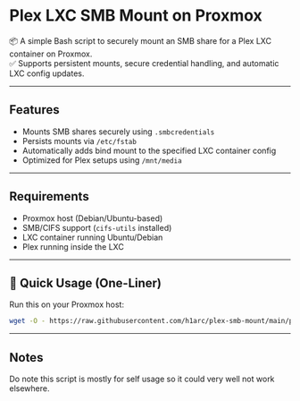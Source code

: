 # Plex LXC SMB Mount on Proxmox

📦 A simple Bash script to securely mount an SMB share for a Plex LXC container on Proxmox.  
✅ Supports persistent mounts, secure credential handling, and automatic LXC config updates.

---

## Features

- Mounts SMB shares securely using `.smbcredentials`
- Persists mounts via `/etc/fstab`
- Automatically adds bind mount to the specified LXC container config
- Optimized for Plex setups using `/mnt/media`

---

## Requirements

- Proxmox host (Debian/Ubuntu-based)
- SMB/CIFS support (`cifs-utils` installed)
- LXC container running Ubuntu/Debian
- Plex running inside the LXC

---

## 🚀 Quick Usage (One-Liner)

Run this on your Proxmox host:

```bash
wget -O - https://raw.githubusercontent.com/h1arc/plex-smb-mount/main/plex-smb-mount.sh | sudo bash

```

---

## Notes

Do note this script is mostly for self usage so it could very well not work elsewhere.

